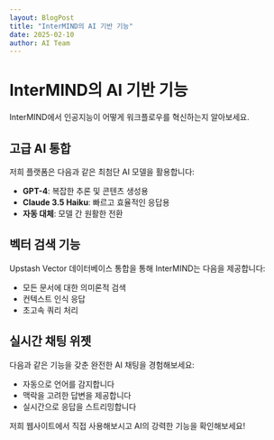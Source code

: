 ```yaml
---
layout: BlogPost
title: "InterMIND의 AI 기반 기능"
date: 2025-02-10
author: AI Team
---
```


# InterMIND의 AI 기반 기능

InterMIND에서 인공지능이 어떻게 워크플로우를 혁신하는지 알아보세요.

## 고급 AI 통합

저희 플랫폼은 다음과 같은 최첨단 AI 모델을 활용합니다:

- **GPT-4**: 복잡한 추론 및 콘텐츠 생성용
- **Claude 3.5 Haiku**: 빠르고 효율적인 응답용
- **자동 대체**: 모델 간 원활한 전환

## 벡터 검색 기능

Upstash Vector 데이터베이스 통합을 통해 InterMIND는 다음을 제공합니다:

- 모든 문서에 대한 의미론적 검색
- 컨텍스트 인식 응답
- 초고속 쿼리 처리

## 실시간 채팅 위젯

다음과 같은 기능을 갖춘 완전한 AI 채팅을 경험해보세요:

- 자동으로 언어를 감지합니다
- 맥락을 고려한 답변을 제공합니다
- 실시간으로 응답을 스트리밍합니다

저희 웹사이트에서 직접 사용해보시고 AI의 강력한 기능을 확인해보세요!